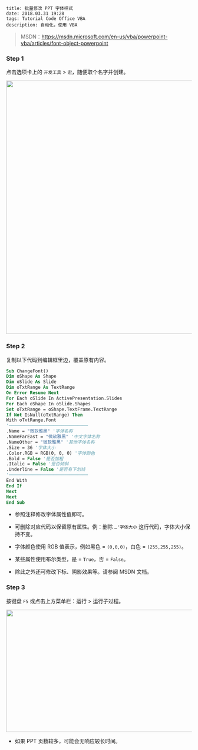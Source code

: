 ```
title: 批量修改 PPT 字体样式
date: 2018.03.31 19:28
tags: Tutorial Code Office VBA
description: 自动化，使用 VBA
```

> MSDN：https://msdn.microsoft.com/en-us/vba/powerpoint-vba/articles/font-object-powerpoint

### Step 1

点击选项卡上的 `开发工具` > `宏`，随便取个名字并创建。

<img src="/res/20180331-1928-001.webp" width="1366" height="688">

### Step 2

复制以下代码到编辑框里边，覆盖原有内容。

```vb
Sub ChangeFont()
Dim oShape As Shape
Dim oSlide As Slide
Dim oTxtRange As TextRange
On Error Resume Next
For Each oSlide In ActivePresentation.Slides
For Each oShape In oSlide.Shapes
Set oTxtRange = oShape.TextFrame.TextRange
If Not IsNull(oTxtRange) Then
With oTxtRange.Font
'──────────────────────────────
.Name = "微软雅黑" '字体名称
.NameFarEast = "微软雅黑" '中文字体名称
.NameOther = "微软雅黑" '其他字体名称
.Size = 36 '字体大小
.Color.RGB = RGB(0, 0, 0) '字体颜色
.Bold = False '是否加粗
.Italic = False '是否倾斜
.Underline = False '是否有下划线
'──────────────────────────────
End With
End If
Next
Next
End Sub
```

- 参照注释修改字体属性值即可。

- 可删除对应代码以保留原有属性。例：删除 `…'字体大小` 这行代码，字体大小保持不变。

- 字体颜色使用 RGB 值表示，例如黑色 = `(0,0,0)`，白色 = `(255,255,255)`。

- 某些属性使用布尔类型，是 = `True`，否 = `False`。

- 除此之外还可修改下标、阴影效果等。请参阅 MSDN 文档。

### Step 3

按键盘 `F5` 或点击上方菜单栏：运行 > 运行子过程。

<img src="/res/20180331-1928-002.webp" width="643" height="332">

- 如果 PPT 页数较多，可能会无响应较长时间。

